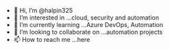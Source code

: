 - 👋 Hi, I’m @halpin325
- 👀 I’m interested in ...cloud, security and automation
- 🌱 I’m currently learning ...Azure DevOps, Automation
- 💞️ I’m looking to collaborate on ...automation projects
- 📫 How to reach me ...here

<!---
halpin325/halpin325 is a ✨ special ✨ repository because its `README.md` (this file) appears on your GitHub profile.
You can click the Preview link to take a look at your changes.
--->
